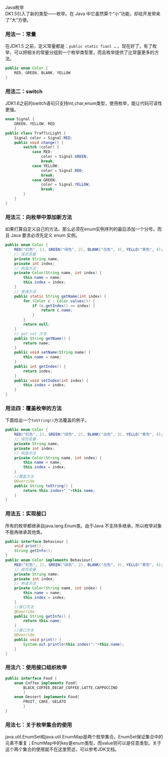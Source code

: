 Java枚举<br />DK1.5引入了新的类型——枚举。在 Java 中它虽然算个“小”功能，却给开发带来了“大”方便。
<a name="MUOge"></a>
### 用法一：常量
在JDK1.5 之前，定义常量都是：`public static fianl …` 。现在好了，有了枚举，可以把相关的常量分组到一个枚举类型里，而且枚举提供了比常量更多的方法。
```java
public enum Color {  
    RED, GREEN, BLANK, YELLOW  
}
```
<a name="yOglE"></a>
### 用法二：switch
JDK1.6之前的switch语句只支持int,char,enum类型，使用枚举，能让代码可读性更强。
```java
enum Signal {  
    GREEN, YELLOW, RED  
    }  
public class TrafficLight {  
    Signal color = Signal.RED;  
    public void change() {  
        switch (color) {  
            case RED:  
                color = Signal.GREEN;  
                break;  
            case YELLOW:  
                color = Signal.RED;  
                break;  
            case GREEN:  
                color = Signal.YELLOW;  
                break;  
        }  
    }  
}  
```
<a name="Gca13"></a>
### 用法三：向枚举中添加新方法
如果打算自定义自己的方法，那么必须在enum实例序列的最后添加一个分号。而且 Java 要求必须先定义 enum 实例。
```java
public enum Color {  
    RED("红色", 1), GREEN("绿色", 2), BLANK("白色", 3), YELLO("黄色", 4);  
    // 成员变量  
    private String name;  
    private int index;  
    // 构造方法  
    private Color(String name, int index) {  
        this.name = name;  
        this.index = index;  
    }  
    // 普通方法  
    public static String getName(int index) {  
        for (Color c : Color.values()) {  
            if (c.getIndex() == index) {  
                return c.name;  
            }  
        }  
        return null;  
    }  
    // get set 方法  
    public String getName() {  
        return name;  
    }  
    public void setName(String name) {  
        this.name = name;  
    }  
    public int getIndex() {  
        return index;  
    }  
    public void setIndex(int index) {  
        this.index = index;  
    }  
}  
```
<a name="pPdyM"></a>
### 用法四：覆盖枚举的方法
下面给出一个`toString()`方法覆盖的例子。
```java
public enum Color {  
    RED("红色", 1), GREEN("绿色", 2), BLANK("白色", 3), YELLO("黄色", 4);  
    // 成员变量  
    private String name;  
    private int index;  
    // 构造方法  
    private Color(String name, int index) {  
        this.name = name;  
        this.index = index;  
    }  
    //覆盖方法  
    @Override  
    public String toString() {  
        return this.index+"_"+this.name;  
    }  
}
```
<a name="xZL5r"></a>
### 用法五：实现接口
所有的枚举都继承自java.lang.Enum类。由于Java 不支持多继承，所以枚举对象不能再继承其他类。
```java
public interface Behaviour {  
    void print();  
    String getInfo();  
}  
public enum Color implements Behaviour{  
    RED("红色", 1), GREEN("绿色", 2), BLANK("白色", 3), YELLO("黄色", 4);  
    // 成员变量  
    private String name;  
    private int index;  
    // 构造方法  
    private Color(String name, int index) {  
        this.name = name;  
        this.index = index;  
    }  
    //接口方法  
    @Override  
    public String getInfo() {  
        return this.name;  
    }  
    //接口方法  
    @Override  
    public void print() {  
        System.out.println(this.index+":"+this.name);  
    }  
}  
```
<a name="ILiJt"></a>
### 用法六：使用接口组织枚举
```java
public interface Food {  
    enum Coffee implements Food{  
        BLACK_COFFEE,DECAF_COFFEE,LATTE,CAPPUCCINO  
        }  
    enum Dessert implements Food{  
        FRUIT, CAKE, GELATO  
        }  
}
```
<a name="ijT3B"></a>
### 用法七：关于枚举集合的使用
java.util.EnumSet和java.util.EnumMap是两个枚举集合。EnumSet保证集合中的元素不重复；EnumMap中的key是enum类型，而value则可以是任意类型。关于这个两个集合的使用就不在这里赘述，可以参考JDK文档。
